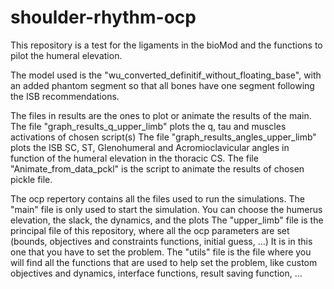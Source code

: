 # shoulder-rhythm-ocp

This repository is a test for the ligaments in the bioMod and the functions to pilot the humeral elevation.

The model used is the "wu_converted_definitif_without_floating_base", with an added phantom segment so that all bones have one segment following the ISB recommendations.

The files in results are the ones to plot or animate the results of the main. 
The file "graph_results_q_upper_limb" plots the q, tau and muscles activations of chosen script(s)
The file "graph_results_angles_upper_limb" plots the ISB SC, ST, Glenohumeral and Acromioclavicular angles in function of the humeral elevation in the thoracic CS.
The file "Animate_from_data_pckl" is the script to animate the results of chosen pickle file.

The ocp repertory contains all the files used to run the simulations. 
The "main" file is only used to start the simulation. You can choose the humerus elevation, the slack, the dynamics, and the plots
The "upper_limb" file is the principal file of this repository, where all the ocp parameters are set (bounds, objectives and constraints functions, initial guess, ...)
It is in this one that you have to set the problem.
The "utils" file is the file where you will find all the functions that are used to help set the problem, like custom objectives and dynamics, interface functions, result saving function, ...

